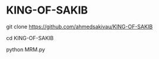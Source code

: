 # KING-OF-SAKIB 

git clone https://github.com/ahmedsakivau/KING-OF-SAKIB 

cd KING-OF-SAKIB

python MRM.py
